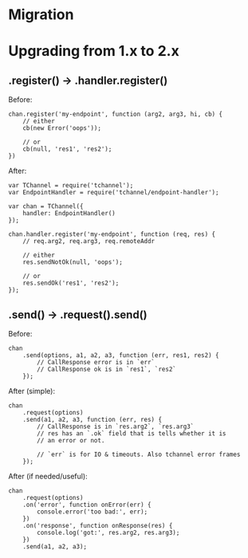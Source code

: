 # Migration

# Upgrading from 1.x to 2.x

## .register() -> .handler.register()

Before:

```
chan.register('my-endpoint', function (arg2, arg3, hi, cb) {
    // either
    cb(new Error('oops'));

    // or
    cb(null, 'res1', 'res2');
})
```

After:

```
var TChannel = require('tchannel');
var EndpointHandler = require('tchannel/endpoint-handler');

var chan = TChannel({
    handler: EndpointHandler()
});

chan.handler.register('my-endpoint', function (req, res) {
    // req.arg2, req.arg3, req.remoteAddr

    // either
    res.sendNotOk(null, 'oops');

    // or
    res.sendOk('res1', 'res2');
});
```

## .send() -> .request().send()

Before:
```
chan
    .send(options, a1, a2, a3, function (err, res1, res2) {
        // CallResponse error is in `err`
        // CallResponse ok is in `res1`, `res2`
    });
```

After (simple):
```
chan
    .request(options)
    .send(a1, a2, a3, function (err, res) {
        // CallResponse is in `res.arg2`, `res.arg3`
        // res has an `.ok` field that is tells whether it is
        // an error or not.

        // `err` is for IO & timeouts. Also tchannel error frames
    });
```

After (if needed/useful):
```
chan
    .request(options)
    .on('error', function onError(err) {
        console.error('too bad:', err);
    })
    .on('response', function onResponse(res) {
        console.log('got:', res.arg2, res.arg3);
    })
    .send(a1, a2, a3);
```
